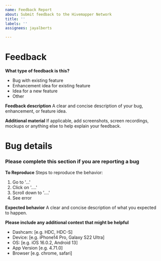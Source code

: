 ```yaml
---
name: Feedback Report
about: Submit feedback to the Hivemapper Network
title: ''
labels: ''
assignees: jayalberts

---
```


# Feedback
**What type of feedback is this?**
- Bug with existing feature
- Enhancement idea for existing feature
- Idea for a new feature
- Other

**Feedback description**
A clear and concise description of your bug, enhancement, or feature idea.

**Additional material**
If applicable, add screenshots, screen recordings, mockups or anything else to help explain your feedback.

# Bug details
### Please complete this section if you are reporting a bug

**To Reproduce**
Steps to reproduce the behavior:
1. Go to '...'
2. Click on '....'
3. Scroll down to '....'
4. See error

**Expected behavior**
A clear and concise description of what you expected to happen.

**Please include any additional context that might be helpful**
- Dashcam: [e.g. HDC, HDC-S]
- Device: [e.g. iPhone14 Pro, Galaxy S22 Ultra]
- OS: [e.g. iOS 16.0.2, Android 13]
- App Version [e.g. 4.71.0]
- Browser [e.g. chrome, safari]
